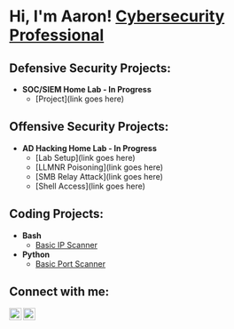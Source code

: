 <h1>Hi, I'm Aaron! <a href="https://www.linkedin.com/in/aaron-conary/">Cybersecurity Professional</a></h1>

<h2>Defensive Security Projects:</h2>

- <b>SOC/SIEM Home Lab - In Progress </b>
  - [Project](link goes here)
 
<h2>Offensive Security Projects:</h2>

- <b>AD Hacking Home Lab - In Progress </b>
  - [Lab Setup](link goes here)
  - [LLMNR Poisoning](link goes here)
  - [SMB Relay Attack](link goes here)
  - [Shell Access](link goes here)
 
<h2>Coding Projects:</h2>

- <b>Bash</b>
  - [Basic IP Scanner](https://github.com/amconary/IP-Scanner-Utility)
- <b>Python</b>
  - [Basic Port Scanner](https://github.com/amconary/Port-Scanner-Utility)

<h2>Connect with me:</h2>

[<img align="left" alt="JoshMadakor | Twitter" width="22px" src="https://cdn.jsdelivr.net/npm/simple-icons@v3/icons/twitter.svg" />][twitter]
[<img align="left" alt="JoshMadakor | LinkedIn" width="22px" src="https://cdn.jsdelivr.net/npm/simple-icons@v3/icons/linkedin.svg" />][linkedin]

[twitter]: https://twitter.com/AaronConary
[linkedin]: https://www.linkedin.com/in/aaron-conary

<!--
**amconary/amconary** is a ✨ _special_ ✨ repository because its `README.md` (this file) appears on your GitHub profile.

Here are some ideas to get you started:

- 🔭 I’m currently working on ...
- 🌱 I’m currently learning ...
- 👯 I’m looking to collaborate on ...
- 🤔 I’m looking for help with ...
- 💬 Ask me about ...
- 📫 How to reach me: ...
- 😄 Pronouns: ...
- ⚡ Fun fact: ...
-->

